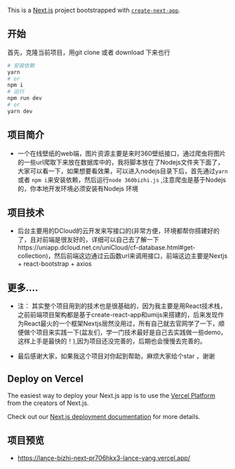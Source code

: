 This is a [Next.js](https://nextjs.org/) project bootstrapped with [`create-next-app`](https://github.com/vercel/next.js/tree/canary/packages/create-next-app).

## 开始

首先，克隆当前项目，用git clone 或者 download 下来也行

```bash
# 安装依赖
yarn 
# or
npm i
# 运行
npm run dev
# or
yarn dev
```

## 项目简介
- 一个在线壁纸的web端，图片资源主要是来时360壁纸接口，通过爬虫将图片的一些url爬取下来放在数据库中的，我将脚本放在了Nodejs文件夹下面了，大家可以看一下，如果想要看效果，可以进入nodejs目录下后，首先通过`yarn` 或者 `npm i`来安装依赖，然后运行`node 360bizhi.js` ,注意爬虫是基于Nodejs的，你本地开发环境必须安装有Nodejs 环境

## 项目技术
- 后台主要用的DCloud的云开发来写接口的(非常方便，环境都帮你搭建好的了，且对前端是很友好的，详细可以自己去了解一下https://uniapp.dcloud.net.cn/uniCloud/cf-database.html#get-collection)，然后前端这边通过云函数url来调用接口，前端这边主要是Nextjs + react-bootstrap + axios
## 更多....
 -   注： 其实整个项目用到的技术也是很基础的，因为我主要是用React技术栈，之前前端项目架构都是基于create-react-app和umijs来搭建的，后来发现作为React最火的一个框架Nextjs居然没用过，所有自己就去官网学了一下，顺便做个项目来实践一下(盆友们，学一门技术最好是自己去实践做一些demo，这样上手是最快的！),因为项目还没完善的，后期也会慢慢去完善的。

- 最后感谢大家，如果我这个项目对你起到帮助，麻烦大家给个star ，谢谢
    

## Deploy on Vercel

The easiest way to deploy your Next.js app is to use the [Vercel Platform](https://vercel.com/new?utm_medium=default-template&filter=next.js&utm_source=create-next-app&utm_campaign=create-next-app-readme) from the creators of Next.js.

Check out our [Next.js deployment documentation](https://nextjs.org/docs/deployment) for more details.

## 项目预览
- https://lance-bizhi-next-pr706hkx3-lance-yang.vercel.app/
